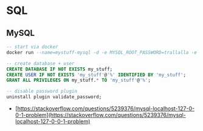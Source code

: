 # SQL

## MySQL

```sql
-- start via docker
docker run --name=mystuff-mysql -d -e MYSQL_ROOT_PASSWORD=trallalla -e MYSQL_DATABASE=my_stuff -e MYSQL_USER=my_stuff -e MYSQL_PASSWORD=my_stuff -p 3306:3306 mysql:8

-- create database + user
CREATE DATABASE IF NOT EXISTS my_stuff;
CREATE USER IF NOT EXISTS 'my_stuff'@'%' IDENTIFIED BY 'my_stuff';
GRANT ALL PRIVILEGES ON my_stuff.* TO 'my_stuff'@'%';

-- disable password plugin
uninstall plugin validate_password;
```

* [https://stackoverflow.com/questions/5239376/mysql-localhost-127-0-0-1-problem](https://stackoverflow.com/questions/5239376/mysql-localhost-127-0-0-1-problem)

